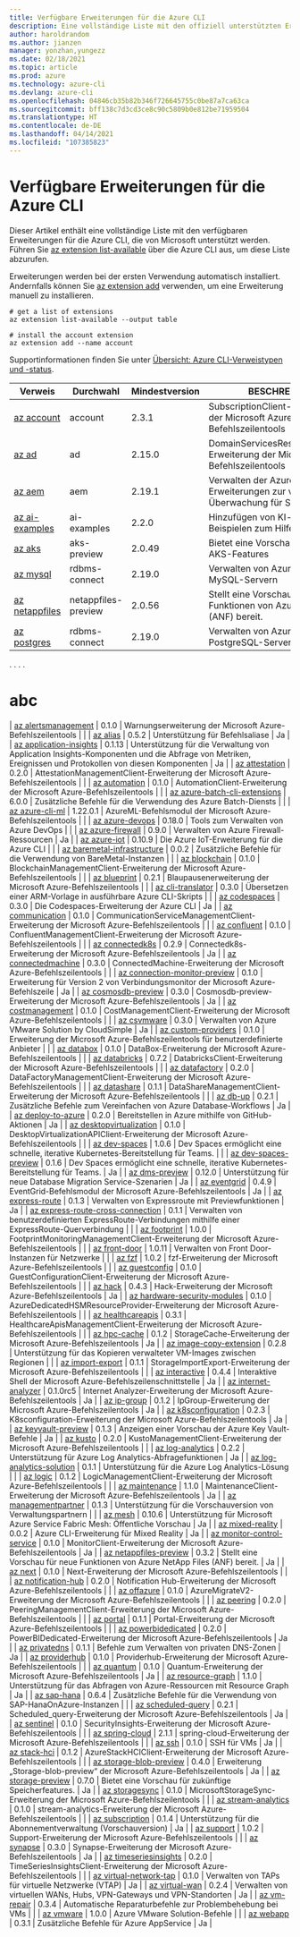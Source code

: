 ```yaml
---
title: Verfügbare Erweiterungen für die Azure CLI
description: Eine vollständige Liste mit den offiziell unterstützten Erweiterungen für die Azure CLI
author: haroldrandom
ms.author: jianzen
manager: yonzhan,yungezz
ms.date: 02/18/2021
ms.topic: article
ms.prod: azure
ms.technology: azure-cli
ms.devlang: azure-cli
ms.openlocfilehash: 04846cb35b82b346f726645755c0be87a7ca63ca
ms.sourcegitcommit: bff138c7d3cd3ce8c90c5809b0e812be71959504
ms.translationtype: HT
ms.contentlocale: de-DE
ms.lasthandoff: 04/14/2021
ms.locfileid: "107385823"
---
```

# <a name="available-extensions-for-the-azure-cli"></a>Verfügbare Erweiterungen für die Azure CLI

Dieser Artikel enthält eine vollständige Liste mit den verfügbaren Erweiterungen für die Azure CLI, die von Microsoft unterstützt werden.  Führen Sie [az extension list-available](/cli/azure/extension#az_extension_list_available) über die Azure CLI aus, um diese Liste abzurufen.  

Erweiterungen werden bei der ersten Verwendung automatisch installiert. Andernfalls können Sie [az extension add](/cli/azure/extension#az_extension_add) verwenden, um eine Erweiterung manuell zu installieren.

```azurecli-interactive
# get a list of extensions
az extension list-available --output table

# install the account extension
az extension add --name account
```
Supportinformationen finden Sie unter [Übersicht: Azure CLI-Verweistypen und -status](/cli/azure/reference-types-and-status#reference-status).

| Verweis | Durchwahl | Mindestversion | BESCHREIBUNG | Status | Versionsinformationen
|------|---------|---------|---------|---------|---------|
| [az account](/cli/azure/ext/account/account) | account | 2.3.1 | SubscriptionClient-Erweiterung der Microsoft Azure-Befehlszeilentools | Allgemein verfügbar | [Verlauf](https://github.com/Azure/azure-cli-extensions/blob/master/src/account/HISTORY.rst)
| [az ad](/cli/azure/ext/account/ad) | ad | 2.15.0 | DomainServicesResourceProvider-Erweiterung der Microsoft Azure-Befehlszeilentools | Allgemein verfügbar | [Verlauf](https://github.com/Azure/azure-cli-extensions/blob/master/src/ad/HISTORY.rst)
| [az aem](/cli/azure/ext/account/aem) | aem | 2.19.1 | Verwalten der Azure-Erweiterungen zur verbesserten Überwachung für SAP | Experimentell | [Verlauf](https://github.com/Azure/azure-cli-extensions/blob/master/src/aem/HISTORY.rst)
| [az ai-examples](/cli/azure/ext/account/ai-examples) | ai-examples | 2.2.0 | Hinzufügen von KI-gestützten Beispielen zum Hilfeinhalt. | Vorschau | [Verlauf](https://github.com/Azure/azure-cli-extensions/blob/master/src/ai-examples/HISTORY.rst)
| [az aks](/cli/azure/ext/account/ai-examples) | aks-preview | 2.0.49 | Bietet eine Vorschau für zukünftige AKS-Features | Vorschau | [Verlauf](https://github.com/Azure/azure-cli-extensions/blob/master/src/aks-preview/HISTORY.rst)
| [az mysql](/cli/azure/ext/rdbms-connect/mysq) | rdbms-connect | 2.19.0 | Verwalten von Azure Database for MySQL-Servern |Experimentell | [Verlauf](https://github.com/Azure/azure-cli-extensions/blob/master/src/rdbms-connect/HISTORY.rst)
| [az netappfiles](/cli/azure/ext/netappfiles-preview/netappfiles) | netappfiles-preview | 2.0.56 | Stellt eine Vorschau für neue Funktionen von Azure NetApp Files (ANF) bereit. | Vorschau | [Verlauf](https://github.com/Azure/azure-cli-extensions/tree/master/src/netappfiles-preview/HISTORY.rst)
| [az postgres](/cli/azure/ext/rdbms-connect/postgres) | rdbms-connect | 2.19.0 | Verwalten von Azure Database for PostgreSQL-Servern | Allgemein verfügbar | [Verlauf](https://github.com/Azure/azure-cli-extensions/blob/master/src/rdbms-connect/HISTORY.rst)

.
.
.
.
# <a name="abc"></a>abc
| [az alertsmanagement](https://github.com/Azure/azure-cli-extensions) | 0.1.0 | Warnungserweiterung der Microsoft Azure-Befehlszeilentools |  | | [az alias](https://github.com/Azure/azure-cli-extensions) | 0.5.2 | Unterstützung für Befehlsaliase | Ja | | [az application-insights](https://github.com/Azure/azure-cli-extensions/tree/master/src/application-insights) | 0.1.13 | Unterstützung für die Verwaltung von Application Insights-Komponenten und die Abfrage von Metriken, Ereignissen und Protokollen von diesen Komponenten | Ja | | [az attestation](https://github.com/Azure/azure-cli-extensions/tree/master/src/attestation) | 0.2.0 | AttestationManagementClient-Erweiterung der Microsoft Azure-Befehlszeilentools |  | | [az automation](https://github.com/Azure/azure-cli-extensions/tree/master/src/automation) | 0.1.0 | AutomationClient-Erweiterung der Microsoft Azure-Befehlszeilentools |  | | [az azure-batch-cli-extensions](https://github.com/Azure/azure-batch-cli-extensions) | 6.0.0 | Zusätzliche Befehle für die Verwendung des Azure Batch-Diensts |  | | [az azure-cli-ml](https://docs.microsoft.com/python/api/overview/azure/ml/?view=azure-ml-py) | 1.22.0.1 | AzureML-Befehlsmodul der Microsoft Azure-Befehlszeilentools |  | | [az azure-devops](https://github.com/Microsoft/azure-devops-cli-extension) | 0.18.0 | Tools zum Verwalten von Azure DevOps |  | | [az azure-firewall](https://github.com/Azure/azure-cli-extensions/tree/master/src/azure-firewall) | 0.9.0 | Verwalten von Azure Firewall-Ressourcen | Ja | | [az azure-iot](https://github.com/azure/azure-iot-cli-extension) | 0.10.9 | Die Azure IoT-Erweiterung für die Azure CLI |  | | [az baremetal-infrastructure](https://github.com/Azure/azure-baremetalinfrastructure-cli-extension) | 0.0.2 | Zusätzliche Befehle für die Verwendung von BareMetal-Instanzen |  | | [az blockchain](https://github.com/Azure/azure-cli-extensions) | 0.1.0 | BlockchainManagementClient-Erweiterung der Microsoft Azure-Befehlszeilentools |  | | [az blueprint](https://github.com/Azure/azure-cli-extensions/tree/master/src/blueprint) | 0.2.1 | Blaupausenerweiterung der Microsoft Azure-Befehlszeilentools |  | | [az cli-translator](https://github.com/Azure/azure-cli-extensions/tree/master/src/cli-translator) | 0.3.0 | Übersetzen einer ARM-Vorlage in ausführbare Azure CLI-Skripts |  | | [az codespaces](https://github.com/Azure/azure-cli-extensions) | 0.3.0 | Die Codespaces-Erweiterung der Azure CLI | Ja | | [az communication](https://github.com/Azure/azure-cli-extensions/tree/master/src/communication) | 0.1.0 | CommunicationServiceManagementClient-Erweiterung der Microsoft Azure-Befehlszeilentools |  | | [az confluent](https://github.com/Azure/azure-cli-extensions/tree/master/src/confluent) | 0.1.0 | ConfluentManagementClient-Erweiterung der Microsoft Azure-Befehlszeilentools |  | | [az connectedk8s](https://github.com/Azure/azure-cli-extensions/tree/master/src/connectedk8s) | 0.2.9 | Connectedk8s-Erweiterung der Microsoft Azure-Befehlszeilentools | Ja | | [az connectedmachine](https://github.com/Azure/azure-cli-extensions/tree/master/src/connectedmachine) | 0.3.0 | ConnectedMachine-Erweiterung der Microsoft Azure-Befehlszeilentools |  | | [az connection-monitor-preview](https://github.com/Azure/azure-cli-extensions/tree/master/src/connection-monitor-preview) | 0.1.0 | Erweiterung für Version 2 von Verbindungsmonitor der Microsoft Azure-Befehlszeile | Ja | | [az cosmosdb-preview](https://github.com/Azure/azure-cli-extensions) | 0.3.0 | Cosmosdb-preview-Erweiterung der Microsoft Azure-Befehlszeilentools | Ja | | [az costmanagement](https://github.com/Azure/azure-cli-extensions) | 0.1.0 | CostManagementClient-Erweiterung der Microsoft Azure-Befehlszeilentools |  | | [az csvmware](https://github.com/Azure/az-vmware-cli) | 0.3.0 | Verwalten von Azure VMware Solution by CloudSimple | Ja | | [az custom-providers](https://github.com/Azure/azure-cli-extensions) | 0.1.0 | Erweiterung der Microsoft Azure-Befehlszeilentools für benutzerdefinierte Anbieter |  | | [az databox](https://github.com/Azure/azure-cli-extensions) | 0.1.0 | DataBox-Erweiterung der Microsoft Azure-Befehlszeilentools |  | | [az databricks](https://github.com/Azure/azure-cli-extensions/tree/master/src/databricks) | 0.7.2 | DatabricksClient-Erweiterung der Microsoft Azure-Befehlszeilentools |  | | [az datafactory](https://github.com/Azure/azure-cli-extensions/tree/master/src/datafactory) | 0.2.0 | DataFactoryManagementClient-Erweiterung der Microsoft Azure-Befehlszeilentools |  | | [az datashare](https://github.com/Azure/azure-cli-extensions) | 0.1.1 | DataShareManagementClient-Erweiterung der Microsoft Azure-Befehlszeilentools |  | | [az db-up](https://github.com/Azure/azure-cli-extensions/tree/master/src/db-up) | 0.2.1 | Zusätzliche Befehle zum Vereinfachen von Azure Database-Workflows | Ja | | [az deploy-to-azure](https://github.com/Azure/deploy-to-azure-cli-extension) | 0.2.0 | Bereitstellen in Azure mithilfe von GitHub-Aktionen | Ja | | [az desktopvirtualization](https://github.com/Azure/azure-cli-extensions/tree/master/src/desktopvirtualization) | 0.1.0 | DesktopVirtualizationAPIClient-Erweiterung der Microsoft Azure-Befehlszeilentools |  | | [az dev-spaces](https://github.com/Azure/azure-cli-extensions/tree/master/src/dev-spaces) | 1.0.6 | Dev Spaces ermöglicht eine schnelle, iterative Kubernetes-Bereitstellung für Teams. |  | | [az dev-spaces-preview](https://github.com/Azure/azure-cli-extensions) | 0.1.6 | Dev Spaces ermöglicht eine schnelle, iterative Kubernetes-Bereitstellung für Teams. | Ja | | [az dms-preview](https://github.com/Azure/azure-cli-extensions/tree/master/src/dms-preview) | 0.12.0 | Unterstützung für neue Database Migration Service-Szenarien | Ja | | [az eventgrid](https://github.com/Azure/azure-cli-extensions) | 0.4.9 | EventGrid-Befehlsmodul der Microsoft Azure-Befehlszeilentools | Ja | | [az express-route](https://github.com/Azure/azure-cli-extensions/tree/master/src/express-route) | 0.1.3 | Verwalten von Expressroute mit Previewfunktionen | Ja | | [az express-route-cross-connection](https://github.com/Azure/azure-cli-extensions/tree/master/src/express-route-cross-connection) | 0.1.1 | Verwalten von benutzerdefinierten ExpressRoute-Verbindungen mithilfe einer ExpressRoute-Querverbindung |  | | [az footprint](https://github.com/Azure/azure-cli-extensions/tree/master/src/footprint) | 1.0.0 | FootprintMonitoringManagementClient-Erweiterung der Microsoft Azure-Befehlszeilentools |  | | [az front-door](https://github.com/Azure/azure-cli-extensions/tree/master/src/front-door) | 1.0.11 | Verwalten von Front Door-Instanzen für Netzwerke |  | | [az fzf](https://github.com/phealy/azure-cli-fzf) | 1.0.2 | fzf-Erweiterung der Microsoft Azure-Befehlszeilentools |  | | [az guestconfig](https://github.com/Azure/azure-cli-extensions/tree/master/src/guestconfig) | 0.1.0 | GuestConfigurationClient-Erweiterung der Microsoft Azure-Befehlszeilentools |  | | [az hack](https://github.com/Azure/azure-cli-extensions/tree/master/src/hack) | 0.4.3 | Hack-Erweiterung der Microsoft Azure-Befehlszeilentools | Ja | | [az hardware-security-modules](https://github.com/Azure/azure-cli-extensions) | 0.1.0 | AzureDedicatedHSMResourceProvider-Erweiterung der Microsoft Azure-Befehlszeilentools |  | | [az healthcareapis](https://github.com/Azure/azure-cli-extensions/tree/master/src/healthcareapis) | 0.3.1 | HealthcareApisManagementClient-Erweiterung der Microsoft Azure-Befehlszeilentools |  | | [az hpc-cache](https://github.com/Azure/azure-cli-extensions/tree/master/src/hpc-cache) | 0.1.2 | StorageCache-Erweiterung der Microsoft Azure-Befehlszeilentools | Ja | | [az image-copy-extension](https://github.com/Azure/azure-cli-extensions/tree/master/src/image-copy) | 0.2.8 | Unterstützung für das Kopieren verwalteter VM-Images zwischen Regionen |  | | [az import-export](https://github.com/Azure/azure-cli-extensions) | 0.1.1 | StorageImportExport-Erweiterung der Microsoft Azure-Befehlszeilentools |  | | [az interactive](https://github.com/Azure/azure-cli) | 0.4.4 | Interaktive Shell der Microsoft Azure-Befehlszeilenschnittstelle | Ja | | [az internet-analyzer](https://github.com/Azure/azure-cli-extensions) | 0.1.0rc5 | Internet Analyzer-Erweiterung der Microsoft Azure-Befehlszeilentools | Ja | | [az ip-group](https://github.com/Azure/azure-cli-extensions) | 0.1.2 | IpGroup-Erweiterung der Microsoft Azure-Befehlszeilentools | Ja | | [az k8sconfiguration](https://github.com/Azure/azure-cli-extensions/tree/master/src/k8sconfiguration) | 0.2.3 | K8sconfiguration-Erweiterung der Microsoft Azure-Befehlszeilentools | Ja | | [az keyvault-preview](https://github.com/Azure/azure-keyvault-cli-extension) | 0.1.3 | Anzeigen einer Vorschau der Azure Key Vault-Befehle | Ja | | [az kusto](https://github.com/Azure/azure-cli-extensions/tree/master/src/kusto) | 0.2.0 | KustoManagementClient-Erweiterung der Microsoft Azure-Befehlszeilentools |  | | [az log-analytics](https://github.com/Azure/azure-cli-extensions/tree/master/src/log-analytics) | 0.2.2 | Unterstützung für Azure Log Analytics-Abfragefunktionen | Ja | | [az log-analytics-solution](https://github.com/Azure/azure-cli-extensions) | 0.1.1 | Unterstützung für die Azure Log Analytics-Lösung |  | | [az logic](https://github.com/Azure/azure-cli-extensions/tree/master/src/logic) | 0.1.2 | LogicManagementClient-Erweiterung der Microsoft Azure-Befehlszeilentools |  | | [az maintenance](https://github.com/Azure/azure-cli-extensions/tree/master/src/maintenance) | 1.1.0 | MaintenanceClient-Erweiterung der Microsoft Azure-Befehlszeilentools | Ja | | [az managementpartner](https://github.com/Azure/azure-cli-extensions) | 0.1.3 | Unterstützung für die Vorschauversion von Verwaltungspartnern |  | | [az mesh](https://github.com/Azure/azure-cli-extensions) | 0.10.6 | Unterstützung für Microsoft Azure Service Fabric Mesh: Öffentliche Vorschau | Ja | | [az mixed-reality](https://github.com/Azure/azure-cli-extensions) | 0.0.2 | Azure CLI-Erweiterung für Mixed Reality | Ja | | [az monitor-control-service](https://github.com/Azure/azure-cli-extensions/tree/master/src/monitor-control-service) | 0.1.0 | MonitorClient-Erweiterung der Microsoft Azure-Befehlszeilentools | Ja | | [az netappfiles-preview](https://github.com/Azure/azure-cli-extensions/tree/master/src/netappfiles-preview) | 0.3.2 | Stellt eine Vorschau für neue Funktionen von Azure NetApp Files (ANF) bereit. | Ja | | [az next](https://github.com/Azure/azure-cli-extensions) | 0.1.0 | Next-Erweiterung der Microsoft Azure-Befehlszeilentools |  | | [az notification-hub](https://github.com/Azure/azure-cli-extensions) | 0.2.0 | Notification Hub-Erweiterung der Microsoft Azure-Befehlszeilentools |  | | [az offazure](https://github.com/Azure/azure-cli-extensions/tree/master/src/offazure) | 0.1.0 | AzureMigrateV2-Erweiterung der Microsoft Azure-Befehlszeilentools |  | | [az peering](https://github.com/Azure/azure-cli-extensions) | 0.2.0 | PeeringManagementClient-Erweiterung der Microsoft Azure-Befehlszeilentools |  | | [az portal](https://github.com/Azure/azure-cli-extensions) | 0.1.1 | Portal-Erweiterung der Microsoft Azure-Befehlszeilentools |  | | [az powerbidedicated](https://github.com/Azure/azure-cli-extensions/tree/master/src/powerbidedicated) | 0.2.0 | PowerBIDedicated-Erweiterung der Microsoft Azure-Befehlszeilentools | Ja | | [az privatedns](https://github.com/Azure/azure-cli-extensions) | 0.1.1 | Befehle zum Verwalten von privaten DNS-Zonen | Ja | | [az providerhub](https://github.com/Azure/azure-cli-extensions/tree/master/src/providerhub) | 0.1.0 | Providerhub-Erweiterung der Microsoft Azure-Befehlszeilentools |  | | [az quantum](https://github.com/Azure/azure-cli-extensions) | 0.1.0 | Quantum-Erweiterung der Microsoft Azure-Befehlszeilentools | Ja | | [az resource-graph](https://github.com/Azure/azure-cli-extensions/tree/master/src/resource-graph) | 1.1.0 | Unterstützung für das Abfragen von Azure-Ressourcen mit Resource Graph | Ja | | [az sap-hana](https://github.com/Azure/azure-hanaonazure-cli-extension) | 0.6.4 | Zusätzliche Befehle für die Verwendung von SAP-HanaOnAzure-Instanzen |  | | [az scheduled-query](https://github.com/Azure/azure-cli-extensions) | 0.2.1 | Scheduled_query-Erweiterung der Microsoft Azure-Befehlszeilentools | Ja | | [az sentinel](https://github.com/Azure/azure-cli-extensions/tree/master/src/sentinel) | 0.1.0 | SecurityInsights-Erweiterung der Microsoft Azure-Befehlszeilentools |  | | [az spring-cloud](https://github.com/Azure/azure-cli-extensions/tree/master/src/spring-cloud) | 2.1.1 | spring-cloud-Erweiterung der Microsoft Azure-Befehlszeilentools |  | | [az ssh](https://github.com/Azure/azure-cli-extensions/tree/master/src/ssh) | 0.1.0 | SSH für VMs | Ja | | [az stack-hci](https://github.com/Azure/azure-cli-extensions/tree/master/src/stack-hci) | 0.1.2 | AzureStackHCIClient-Erweiterung der Microsoft Azure-Befehlszeilentools |  | | [az storage-blob-preview](https://github.com/Azure/azure-cli-extensions) | 0.4.0 | Erweiterung „Storage-blob-preview“ der Microsoft Azure-Befehlszeilentools | Ja | | [az storage-preview](https://github.com/Azure/azure-cli-extensions/tree/master/src/storage-preview) | 0.7.0 | Bietet eine Vorschau für zukünftige Speicherfeatures. | Ja | | [az storagesync](https://github.com/Azure/azure-cli-extensions) | 0.1.0 | MicrosoftStorageSync-Erweiterung der Microsoft Azure-Befehlszeilentools |  | | [az stream-analytics](https://github.com/Azure/azure-cli-extensions) | 0.1.0 | stream-analytics-Erweiterung der Microsoft Azure-Befehlszeilentools |  | | [az subscription](https://github.com/Azure/azure-cli-extensions) | 0.1.4 | Unterstützung für die Abonnementverwaltung (Vorschauversion) | Ja | | [az support](https://github.com/azure/azure-cli-extensions/tree/master/src/support) | 1.0.2 | Support-Erweiterung der Microsoft Azure-Befehlszeilentools |  | | [az synapse](https://github.com/Azure/azure-cli-extensions) | 0.3.0 | Synapse-Erweiterung der Microsoft Azure-Befehlszeilentools | Ja | | [az timeseriesinsights](https://github.com/Azure/azure-cli-extensions/tree/master/src/timeseriesinsights) | 0.2.0 | TimeSeriesInsightsClient-Erweiterung der Microsoft Azure-Befehlszeilentools |  | | [az virtual-network-tap](https://github.com/Azure/azure-cli-extensions/tree/master/src/virtual-network-tap) | 0.1.0 | Verwalten von TAPs für virtuelle Netzwerke (VTAP) | Ja | | [az virtual-wan](https://github.com/Azure/azure-cli-extensions/tree/master/src/virtual-wan) | 0.2.4 | Verwalten von virtuellen WANs, Hubs, VPN-Gateways und VPN-Standorten | Ja | | [az vm-repair](https://github.com/Azure/azure-cli-extensions/tree/master/src/vm-repair) | 0.3.4 | Automatische Reparaturbefehle zur Problembehebung bei VMs |  | | [az vmware](https://github.com/Azure/az-vmware-cli) | 1.0.0 | Azure VMware Solution-Befehle |  | | [az webapp](https://github.com/Azure/azure-cli-extensions/tree/master/src/webapp) | 0.3.1 | Zusätzliche Befehle für Azure AppService | Ja |